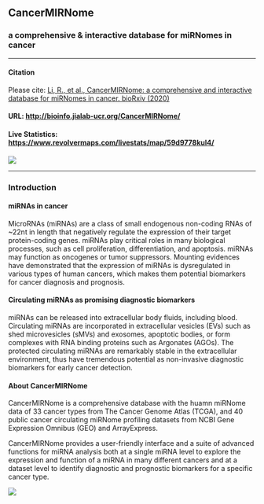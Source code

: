 ## CancerMIRNome
### a comprehensive & interactive database for miRNomes in cancer
---

#### Citation
Please cite: [Li, R., et al., CancerMIRNome: a comprehensive and interactive database for miRNomes in cancer. bioRxiv (2020)](https://www.biorxiv.org/content/10.1101/2020.10.04.325670v1)

#### URL: http://bioinfo.jialab-ucr.org/CancerMIRNome/

#### Live Statistics: https://www.revolvermaps.com/livestats/map/59d9778kul4/

![](https://github.com/rli012/OncomiRNomeDB/blob/master/www/img/workflow_sm.jpg)

---

### Introduction
#### miRNAs in cancer
MicroRNAs (miRNAs) are a class of small endogenous non-coding RNAs of ~22nt in length that negatively regulate the expression of their target protein-coding genes. miRNAs play critical roles in many biological processes, such as cell proliferation, differentiation, and apoptosis. miRNAs may function as oncogenes or tumor suppressors. Mounting evidences have demonstrated that the expression of miRNAs is dysregulated in various types of human cancers, which makes them potential biomarkers for cancer diagnosis and prognosis.

#### Circulating miRNAs as promising diagnostic biomarkers
miRNAs can be released into extracellular body fluids, including blood. Circulating miRNAs are incorporated in extracellular vesicles (EVs) such as shed microvesicles (sMVs) and exosomes, apoptotic bodies, or form complexes with RNA binding proteins such as Argonates (AGOs). The protected circulating miRNAs are remarkably stable in the extracellular environment, thus have tremendous potential as non-invasive diagnostic biomarkers for early cancer detection.

#### About CancerMIRNome
CancerMIRNome is a comprehensive database with the huamn miRNome data of 33 cancer types from The Cancer Genome Atlas (TCGA), and 40 public cancer circulating miRNome profiling datasets from NCBI Gene Expression Omnibus (GEO) and ArrayExpress.

CancerMIRNome provides a user-friendly interface and a suite of advanced functions for miRNA analysis both at a single miRNA level to explore the expression and function of a miRNA in many different cancers and at a dataset level to identify diagnostic and prognostic biomarkers for a specific cancer type.

![](https://github.com/rli012/CancerMIRNome/blob/master/www/img/both.jpg)
